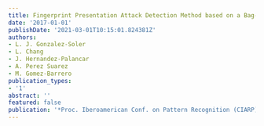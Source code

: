 ```yaml
---
title: Fingerprint Presentation Attack Detection Method based on a Bag-of-Words Approach
date: '2017-01-01'
publishDate: '2021-03-01T10:15:01.824381Z'
authors:
- L. J. Gonzalez-Soler
- L. Chang
- J. Hernandez-Palancar
- A. Perez Suarez
- M. Gomez-Barrero
publication_types:
- '1'
abstract: ''
featured: false
publication: '*Proc. Iberoamerican Conf. on Pattern Recognition (CIARP)*'
---
```


